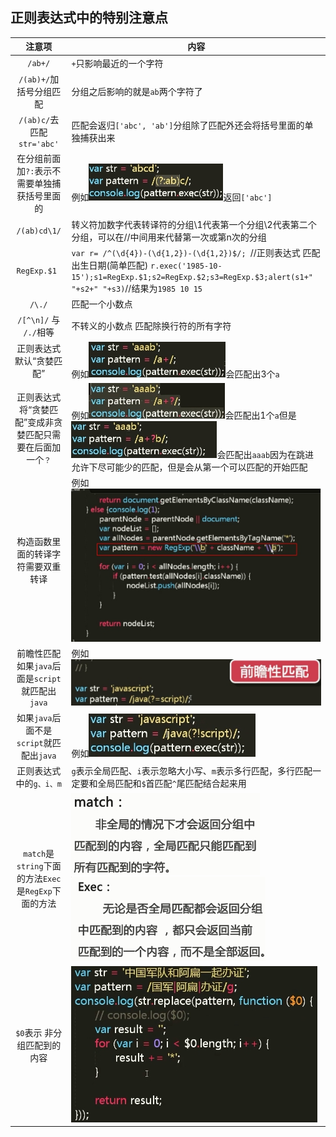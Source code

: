 ## 正则表达式中的特别注意点



|                           注意项                           | 内容                                                         |
| :--------------------------------------------------------: | ------------------------------------------------------------ |
|                          `/ab+/`                           | `+`只影响最近的一个字符                                      |
|                  `/(ab)+/`加括号分组匹配                   | 分组之后影响的就是`ab`两个字符了                             |
|                 `/(ab)c/`去匹配`str='abc'`                 | 匹配会返归`['abc', 'ab']`分组除了匹配外还会将括号里面的单独捕获出来 |
|        在分组前面加`?:`表示不需要单独捕获括号里面的        | 例如![img](正则表达式中的特别注意点.assets/wps31.jpg)返回`['abc']` |
|                        `/(ab)cd\1/`                        | 转义符加数字代表转译符的分组\1代表第一个分组\2代表第二个分组，可以在//中间用来代替第一次或第n次的分组 |
|                        `RegExp.$1 `                        | `var r= /^(\d{4})-(\d{1,2})-(\d{1,2})$/; `//正则表达式 匹配出生日期(简单匹配)   `r.exec('1985-10-15');s1=RegExp.$1;s2=RegExp.$2;s3=RegExp.$3;alert(s1+" "+s2+" "+s3)`//结果为`1985 10 15` |
|                           `/\./`                           | 匹配一个小数点                                               |
|                   `/[^\n]/` 与` /./`相等                   | 不转义的小数点 匹配除换行符的所有字符                        |
|                  正则表达式默认“贪婪匹配”                  | 例如![img](正则表达式中的特别注意点.assets/wps32.jpg)会匹配出3个`a` |
| 正则表达式将“贪婪匹配”变成非贪婪匹配只需要在后面加一个`？` | 例如![img](正则表达式中的特别注意点.assets/wps33.jpg)会匹配出1个`a`但是![img](正则表达式中的特别注意点.assets/wps34.jpg)会匹配出`aaab`因为在跳进允许下尽可能少的匹配，但是会从第一个可以匹配的开始匹配 |
|             构造函数里面的转译字符需要双重转译             | 例如![img](正则表达式中的特别注意点.assets/wps35.jpg)        |
|      前瞻性匹配如果`java`后面是`script`就匹配出`java`      | 例如![img](正则表达式中的特别注意点.assets/wps36.jpg)        |
|          如果`java`后面不是`script`就匹配出`java`          | 例如![img](正则表达式中的特别注意点.assets/wps37.jpg)        |
|                  正则表达式中的`g、i、m`                   | `g`表示全局匹配、`i`表示忽略大小写、`m`表示多行匹配，多行匹配一定要和全局匹配和`$`首匹配`^`尾匹配结合起来用 |
|   `match`是`string`下面的方法`Exec`是`RegExp`下面的方法    | ![img](正则表达式中的特别注意点.assets/wps38.jpg)![img](正则表达式中的特别注意点.assets/wps39.jpg) |
|                `$0`表示 非分组匹配到的内容                 | ![img](./正则表达式中的特别注意点.assets/wps40.jpg)          |